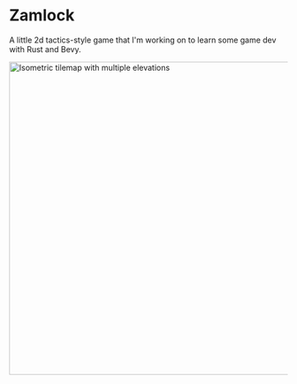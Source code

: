 # Zamlock

A little 2d tactics-style game that I'm working on to learn some game dev with Rust and Bevy.

<img width="566" alt="Isometric tilemap with multiple elevations" src="https://user-images.githubusercontent.com/21319237/169648059-8e546d1b-db14-431d-9968-b9411918e65b.png">
